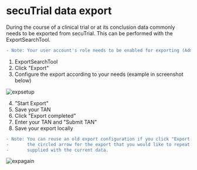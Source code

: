 # secuTrial data export

During the course of a clinical trial or at its conclusion data commonly needs to
be exported from secuTrial. This can be performed with the ExportSearchTool.

``` diff
- Note: Your user account's role needs to be enabled for exporting (AdminTool).
```

1. ExportSearchTool
2. Click "Export"
3. Configure the export according to your needs (example in screenshot below)

![expsetup](https://github.com/SwissClinicalTrialOrganisation/DM_secuTrial_recipes/blob/master/export_data/fig/export_setup.png)

4. "Start Export"
5. Save your TAN
6. Click "Export completed"
7. Enter your TAN and "Submit TAN"
8. Save your export locally

``` diff
- Note: You can reuse an old export configuration if you click "Export history" and then click 
-       the circled arrow for the export that you would like to repeat. The export will be 
-       supplied with the current data.
```
![expagain](https://github.com/SwissClinicalTrialOrganisation/DM_secuTrial_recipes/blob/master/export_data/fig/export_again.png)
